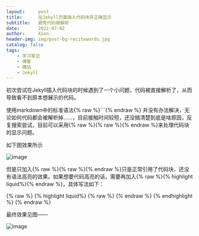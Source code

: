 ```yaml
---
layout:     post
title:      在Jekyll页面插入代码块并正确显示
subtitle:   避免代码被解析
date:       2022-07-02
author:     Xion.
header-img: img/post-bg-recitewords.jpg
catalog: false
tags:
    - 学习笔记
    - 博客
    - 建站
    - Jekyll
---
```


初次尝试在Jekyll插入代码块的时候遇到了一个小问题，代码被直接解析了，从而导致看不到原本想展示的代码。

使用markdown中的标准语法{% raw %}```{% endraw %}
并没有办法解决，无论如何代码都会被解析掉……，目前接触时间较短，还没搞清楚到底是啥原因，反复搜索尝试，目前可以采用{% raw %}{% raw %}{% endraw %}来处理代码块的显示问题。

如下图效果所示

![image](https://user-images.githubusercontent.com/6897274/176993996-fcbab8f1-2cfe-4063-9d1b-8c2ef1e08e5a.png)

但是只加入{% raw %}{% raw %}{% endraw %}只是正常引用了代码块，还没有语法高亮的效果。如果想要代码高亮的话，需要再加入{% raw %}{% highlight liquid%}{% endraw %}，具体写法如下：

{% raw %}
{% highlight liquid%}
{% raw %}
{% endraw %}
{% endhighlight %}
{% endraw %}


最终效果见图——

![image](https://user-images.githubusercontent.com/6897274/176994001-6fff7528-e5b9-412a-b85f-c0bd51f31bfa.png)
